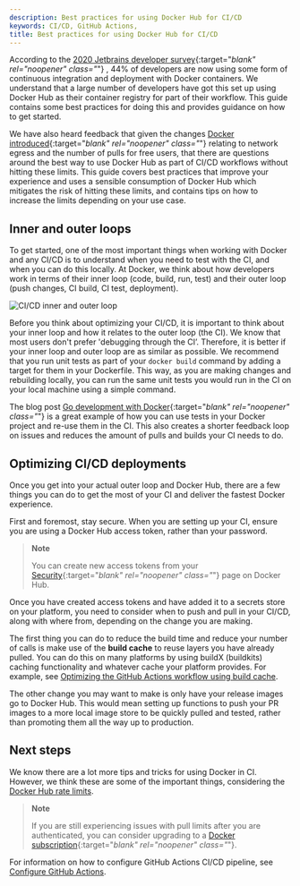 ```yaml
---
description: Best practices for using Docker Hub for CI/CD
keywords: CI/CD, GitHub Actions,
title: Best practices for using Docker Hub for CI/CD
---
```


According to the [2020 Jetbrains developer survey](https://www.jetbrains.com/lp/devecosystem-2020/){:target="_blank" rel="noopener" class="_"} , 44% of developers are now using some form of continuous integration and deployment with Docker containers. We understand that a large number of developers have got this set up using Docker Hub as their container registry for part of their workflow. This guide contains some best practices for doing this and provides guidance on how to get started.

We have also heard feedback that given the changes [Docker introduced](https://www.docker.com/blog/scaling-docker-to-serve-millions-more-developers-network-egress/){:target="_blank" rel="noopener" class="_"} relating to network egress and the number of pulls for free users, that there are questions around the best way to use Docker Hub as part of CI/CD workflows without hitting these limits. This guide covers best practices that improve your experience and uses a sensible consumption of Docker Hub which mitigates the risk of hitting these limits, and contains tips on how to increase the limits depending on your use case.

## Inner and outer loops

To get started, one of the most important things when working with Docker and any CI/CD is to understand when you need to test with the CI, and when you can do this locally. At Docker, we think about how developers work in terms of their inner loop (code, build, run, test) and their outer loop (push changes, CI build, CI test, deployment).

![CI/CD inner and outer loop](images/inner-outer-loop.png)

Before you think about optimizing your CI/CD, it is important to think about your inner loop and how it relates to the outer loop (the CI). We know that most users don't prefer 'debugging through the CI’. Therefore, it is better if your inner loop and outer loop are as similar as possible. We recommend that you run unit tests as part of your `docker build` command by adding a target for them in your Dockerfile. This way, as you are making changes and rebuilding locally, you can run the same unit tests you would run in the CI on your local machine using a simple command.

The blog post [Go development with Docker](https://www.docker.com/blog/tag/go-env-series/){:target="_blank" rel="noopener" class="_"} is a great example of how you can use tests in your Docker project and re-use them in the CI. This also creates a shorter feedback loop on issues and reduces the amount of pulls and builds your CI needs to do.

## Optimizing CI/CD deployments

Once you get into your actual outer loop and Docker Hub, there are a few things you can do to get the most of your CI and deliver the fastest Docker experience.

First and foremost, stay secure. When you are setting up your CI, ensure you are using a Docker Hub access token, rather than your password.

  > **Note**
  >
  > You can create new access tokens from your [Security](https://hub.docker.com/settings/security){:target="_blank" rel="noopener" class="_"}  page on Docker Hub.

Once you have created access tokens and have added it to a secrets store on your platform, you need to consider when to push and pull in your CI/CD, along with where from, depending on the change you are making.

The first thing you can do to reduce the build time and reduce your number of calls is make use of the **build cache** to reuse layers you have already pulled. You can do this on many platforms by using buildX (buildkits) caching functionality and whatever cache your platform provides. For example, see [Optimizing the GitHub Actions workflow using build cache](../github-actions#optimizing-the-workflow).

The other change you may want to make is only have your release images go to Docker Hub. This would mean setting up functions to push your PR images to a more local image store to be quickly pulled and tested, rather than promoting them all the way up to production.

## Next steps

We know there are a lot more tips and tricks for using Docker in CI.
However, we think these are some of the important things, considering the [Docker Hub rate limits](https://docs.docker.com/docker-hub/download-rate-limit/).

  > **Note**
  >
  > If you are still experiencing issues with pull limits after you are authenticated, you can consider upgrading to a [Docker subscription](https://www.docker.com/pricing){:target="_blank" rel="noopener" class="_"}.

For information on how to configure GitHub Actions CI/CD pipeline, see [Configure GitHub Actions](github-actions.md).

